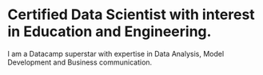 # Certified Data Scientist with interest in Education and Engineering.

I am a Datacamp superstar with expertise in Data Analysis, Model Development and Business communication.

<!---
TosinPhillip/TosinPhillip is a ✨ special ✨ repository because its `README.md` (this file) appears on your GitHub profile.
You can click the Preview link to take a look at your changes.
--->

